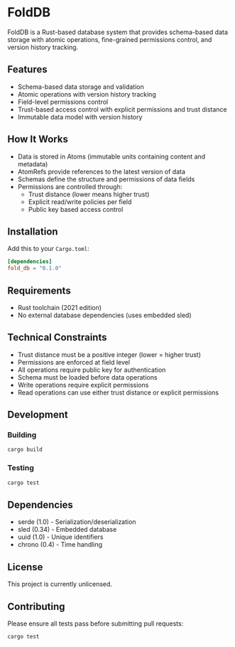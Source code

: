 # FoldDB

FoldDB is a Rust-based database system that provides schema-based data storage with atomic operations, fine-grained permissions control, and version history tracking.

## Features

- Schema-based data storage and validation
- Atomic operations with version history tracking
- Field-level permissions control
- Trust-based access control with explicit permissions and trust distance
- Immutable data model with version history

## How It Works

- Data is stored in Atoms (immutable units containing content and metadata)
- AtomRefs provide references to the latest version of data
- Schemas define the structure and permissions of data fields
- Permissions are controlled through:
  - Trust distance (lower means higher trust)
  - Explicit read/write policies per field
  - Public key based access control

## Installation

Add this to your `Cargo.toml`:

```toml
[dependencies]
fold_db = "0.1.0"
```

## Requirements

- Rust toolchain (2021 edition)
- No external database dependencies (uses embedded sled)

## Technical Constraints

- Trust distance must be a positive integer (lower = higher trust)
- Permissions are enforced at field level
- All operations require public key for authentication
- Schema must be loaded before data operations
- Write operations require explicit permissions
- Read operations can use either trust distance or explicit permissions

## Development

### Building

```bash
cargo build
```

### Testing

```bash
cargo test
```

## Dependencies

- serde (1.0) - Serialization/deserialization
- sled (0.34) - Embedded database
- uuid (1.0) - Unique identifiers
- chrono (0.4) - Time handling

## License

This project is currently unlicensed.

## Contributing

Please ensure all tests pass before submitting pull requests:
```bash
cargo test

